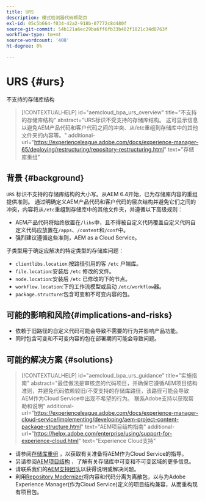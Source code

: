 ```yaml
---
title: URS
description: 模式检测器代码帮助页
exl-id: 05c5b664-f034-42a2-918b-07772c8d480f
source-git-commit: 54b121a6ec29ba6ff6fb33b402f1821c34d0763f
workflow-type: tm+mt
source-wordcount: '408'
ht-degree: 0%

---
```


# URS {#urs}

不支持的存储库结构

>[!CONTEXTUALHELP]
>id="aemcloud_bpa_urs_overview"
>title="不支持的存储库结构"
>abstract="URS标识不受支持的存储库结构。 这可显示信息以避免AEM产品代码和客户代码之间的冲突、从/etc重组到存储库中的其他文件夹的内容等。"
>additional-url="https://experienceleague.adobe.com/docs/experience-manager-65/deploying/restructuring/repository-restructuring.html" text="存储库重组"

## 背景 {#background}

`URS` 标识不支持的存储库结构的大小写。从AEM 6.4开始，已为存储库内容的重组提供准则。 通过明确定义AEM产品代码和客户代码的层次结构并避免它们之间的冲突，内容将从`/etc`重组到存储库中的其他文件夹，并遵循以下高级规则：

* AEM产品代码将始终放置在`/libs`中，且不得被自定义代码覆盖自定义代码自定义代码应放置在`/apps`、`/content`和`/conf`中。
* 强烈建议遵循这些准则，AEM as a Cloud Service。

子类型用于确定应解决的特定类型的存储库问题：
* `clientlibs.location`:按路径引用的客 `/etc` 户端库。
* `file.location`:安装后 `/etc` 修改的文件。
* `node.location`:安装后 `/etc` 已修改的下的节点。
* `workflow.location`:下的工作流模型或启动 `/etc/workflow`器。
* `package.structure`:包含可变和不可变内容的包。

## 可能的影响和风险{#implications-and-risks}

* 依赖于旧路径的自定义代码可能会导致不需要的行为并影响产品功能。
* 同时包含可变和不可变内容的包在部署期间可能会导致问题。

## 可能的解决方案 {#solutions}

>[!CONTEXTUALHELP]
>id="aemcloud_bpa_urs_guidance"
>title="实施指南"
>abstract="最佳做法是审核您的代码项目，并确保它遵循AEM项目结构准则，并避免代码依赖较旧/不受支持的存储库路径，该路径可能会导致AEM作为Cloud Service中出现不希望的行为。 联系Adobe支持以获取帮助和说明"
>additional-url="https://experienceleague.adobe.com/docs/experience-manager-cloud-service/implementing/developing/aem-project-content-package-structure.html" text="AEM项目结构指南"
>additional-url="https://helpx.adobe.com/enterprise/using/support-for-experience-cloud.html" text="Experience Cloud支持"

* 请参阅[存储库重组](https://experienceleague.adobe.com/docs/experience-manager-65/deploying/restructuring/repository-restructuring.html) ，以获取有关准备将AEM作为Cloud Service的指导。
* 另请参阅[AEM项目结构](https://experienceleague.adobe.com/docs/experience-manager-cloud-service/implementing/developing/aem-project-content-package-structure.html) ，了解有关存储库中可变和不可变区域的更多信息。
* 请联系我们的[AEM支持团队](https://helpx.adobe.com/enterprise/using/support-for-experience-cloud.html)以获得说明或解决问题。
* 利用[Repository Modernizer](https://experienceleague.adobe.com/docs/experience-manager-cloud-service/moving/refactoring-tools/repo-modernizer.html#refactoring-tools)将内容和代码分离为离散包，以与为Adobe Experience Manager(作为Cloud Service)定义的项目结构兼容，从而重构现有项目包。
